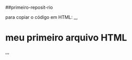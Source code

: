 ##primeiro-reposit-rio

para copiar o código em HTML:
,,,
<html>
 <h1>meu primeiro arquivo HTML</h1>
</html>
,,,
